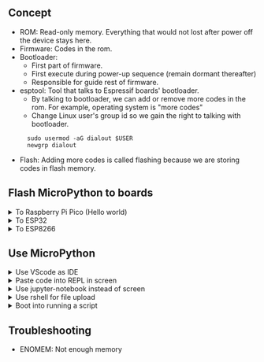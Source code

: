 ## Concept
  * ROM: Read-only memory. Everything that would not lost after power off the device stays here.
  * Firmware: Codes in the rom.
  * Bootloader: 
    * First part of firmware. 
    * First execute during power-up sequence (remain dormant thereafter)
    * Responsible for guide rest of firmware. 
  * esptool: Tool that talks to Espressif boards' bootloader.
    * By talking to bootloader, we can add or remove more codes in the rom. For example, operating system is "more codes"
    * Change Linux user's group id so we gain the right to talking with bootloader.
    ``` 
      sudo usermod -aG dialout $USER
      newgrp dialout
    ```
  * Flash: Adding more codes is called flashing because we are storing codes in flash memory. 
## Flash MicroPython to boards 
<details>
  <summary> To Raspberry Pi Pico (Hello world)</summary>
  
  1. Connect Pico to PC via USB cable.
  2. A new removable media appears as RPI-RP2
  3. There is a pre-compiled micropython fireware, a downloadable [UF2 file](https://www.raspberrypi.org/documentation/rp2040/getting-started/#getting-started-with-micropython).
  4. Download the UF2 file into RPI-RP2.
  5. Pico will restart automatically then boot into micropython.
  6. A new serial port is now avaiable at /dev/ttyACM0
  7. Use screen to play with micropython (ported Python3.4)
  ```
  $ screen /dev/ttyACM0 115200
  >>> import sys
  >>> print(sys.version)
  3.4.0
  ```
  8. Pico's MicroPython [Docs](https://docs.micropython.org/en/latest/rp2/quickref.html)
</details>
 
<details>
  <summary> To ESP32 </summary>
  
  * Remove "more codes"
  ```
  pip install esptool
  .local/bin/esptool.py --port /dev/ttyUSB0              erase_flash # Erase flash. Only bootload left in ROM
  ```
  * Add "more codes" which is MicroPython
  ```
  # https://micropython.org/download/esp32/
  wget https://micropython.org/resources/firmware/esp32-20210623-v1.16.bin
  .local/bin/esptool.py --port /dev/ttyUSB0 --chip esp32 write_flash -z 0x1000 esp32-20210623-v1.16.bin
  ```
  * Hello World
  ```
  $ screen /dev/ttyUSB0 115200
  >>> import sys
  >>> print(sys.version)
  3.4.0
  ```
</details>

<details>
  <summary> To ESP8266 </summary>
  
  * Flash MicroPython
  ```shell
  esptool.py --port /dev/ttyUSB0 --baud 460800 write_flash --flash_size=detect 0 esp8266-20210618-v1.16.bin
  ```
</details> 

## Use MicroPython
<details> 
  <summary> Use VScode as IDE </summary>  
  
  1. Install [VScode](https://code.visualstudio.com/)
  2. Search <i>Pico-Go</i> in extensions marketplace
  3. Create a folder so we can configure Pico-Go
  4. In Vscode's <i>Command Palette</i>, run "Pico-Go > Global settings".
     * Change global settings' pico-go.json 
     ```
     { 
       "auto_connect": false
     }
     ```
  5. In Vscode's <i>Command Palette</i>, run "Pico-Go > configurate project"
     * Add new key and value in project's pico-go.json 
     ```
     {
       "sync_folder": "",
       "open_on_start": true,  
       "manual_com_device": "/dev/ttyACM0"
     }
     ```
  6. Restart VScode
</details> 

<details> 
  <summary> Paste code into REPL in screen </summary>  
  
  * [2.3.5. Paste mode](https://docs.micropython.org/en/latest/esp8266/tutorial/repl.html#paste-mode)
  * [2.3.6. Other control commands](https://docs.micropython.org/en/latest/esp8266/tutorial/repl.html#other-control-commands)
</details> 

<details> 
  <summary> Use jupyter-notebook instead of screen </summary>  
  
  * Add MicroPython [Kernel](https://github.com/goatchurchprime/jupyter_micropython_kernel)
  ```
  pip install jupyter_micropython_kernel
  python -m jupyter_micropython_kernel.install
  ``` 
</details> 

<details> 
  <summary> Use rshell for file upload </summary> 
  
  1. Prepare a lib on Desktop
  ```shell
  cat << EOF > test.py
  def hello_world():
    print("Hello World!")
  EOF
  ```
  2. Use [rshell](https://github.com/dhylands/rshell) to transfer file
  ```shell
  rshell -p /dev/ttyACM0 cp test.py /pyboard
  ```
  3. Import lib
  ```
  >>> import test
  >>> test.hello_world()
  Hello World!
  ```
</details> 
 
<details> 
  <summary> Boot into running a script </summary> 
  
  * Just name a script main.py instead of test.py and use [rshell](https://github.com/dhylands/rshell) to upload
  * When the board reboot, the script will run. 
</details>  

## Troubleshooting
* ENOMEM: Not enough memory

